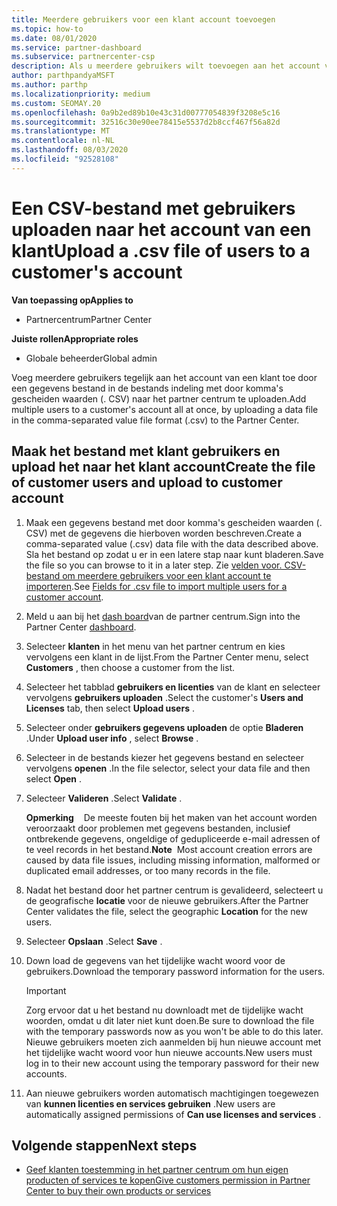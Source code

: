 ```yaml
---
title: Meerdere gebruikers voor een klant account toevoegen
ms.topic: how-to
ms.date: 08/01/2020
ms.service: partner-dashboard
ms.subservice: partnercenter-csp
description: Als u meerdere gebruikers wilt toevoegen aan het account van een klant, uploadt u een gegevens bestand naar het partner centrum met de bestands indeling met door komma's gescheiden waarden (. CSV).
author: parthpandyaMSFT
ms.author: parthp
ms.localizationpriority: medium
ms.custom: SEOMAY.20
ms.openlocfilehash: 0a9b2ed89b10e43c31d00777054839f3208e5c16
ms.sourcegitcommit: 32516c30e90ee78415e5537d2b8ccf467f56a82d
ms.translationtype: MT
ms.contentlocale: nl-NL
ms.lasthandoff: 08/03/2020
ms.locfileid: "92528108"
---
```

# <a name="upload-a-csv-file-of-users-to-a-customers-account"></a><span data-ttu-id="eddd4-103">Een CSV-bestand met gebruikers uploaden naar het account van een klant</span><span class="sxs-lookup"><span data-stu-id="eddd4-103">Upload a .csv file of users to a customer's account</span></span>


<span data-ttu-id="eddd4-104">**Van toepassing op**</span><span class="sxs-lookup"><span data-stu-id="eddd4-104">**Applies to**</span></span>

- <span data-ttu-id="eddd4-105">Partnercentrum</span><span class="sxs-lookup"><span data-stu-id="eddd4-105">Partner Center</span></span>

<span data-ttu-id="eddd4-106">**Juiste rollen**</span><span class="sxs-lookup"><span data-stu-id="eddd4-106">**Appropriate roles**</span></span>

- <span data-ttu-id="eddd4-107">Globale beheerder</span><span class="sxs-lookup"><span data-stu-id="eddd4-107">Global admin</span></span>

<span data-ttu-id="eddd4-108">Voeg meerdere gebruikers tegelijk aan het account van een klant toe door een gegevens bestand in de bestands indeling met door komma's gescheiden waarden (. CSV) naar het partner centrum te uploaden.</span><span class="sxs-lookup"><span data-stu-id="eddd4-108">Add multiple users to a customer's account all at once, by uploading a data file in the comma-separated value file format (.csv) to the Partner Center.</span></span> 

## <a name="create-the-file-of-customer-users-and-upload-to-customer-account"></a><span data-ttu-id="eddd4-109">Maak het bestand met klant gebruikers en upload het naar het klant account</span><span class="sxs-lookup"><span data-stu-id="eddd4-109">Create the file of customer users and upload to customer account</span></span>

1. <span data-ttu-id="eddd4-110">Maak een gegevens bestand met door komma's gescheiden waarden (. CSV) met de gegevens die hierboven worden beschreven.</span><span class="sxs-lookup"><span data-stu-id="eddd4-110">Create a comma-separated value (.csv) data file with the data described above.</span></span> <span data-ttu-id="eddd4-111">Sla het bestand op zodat u er in een latere stap naar kunt bladeren.</span><span class="sxs-lookup"><span data-stu-id="eddd4-111">Save the file so you can browse to it in a later step.</span></span> <span data-ttu-id="eddd4-112">Zie [velden voor. CSV-bestand om meerdere gebruikers voor een klant account te importeren](file-customer-users.md).</span><span class="sxs-lookup"><span data-stu-id="eddd4-112">See [Fields for .csv file to import multiple users for a customer account](file-customer-users.md).</span></span> 

2. <span data-ttu-id="eddd4-113">Meld u aan bij het [dash board](https://partner.microsoft.com/dashboard)van de partner centrum.</span><span class="sxs-lookup"><span data-stu-id="eddd4-113">Sign into the Partner Center [dashboard](https://partner.microsoft.com/dashboard).</span></span>

3. <span data-ttu-id="eddd4-114">Selecteer **klanten** in het menu van het partner centrum en kies vervolgens een klant in de lijst.</span><span class="sxs-lookup"><span data-stu-id="eddd4-114">From the Partner Center menu, select **Customers** , then choose a customer from the list.</span></span>

4. <span data-ttu-id="eddd4-115">Selecteer het tabblad **gebruikers en licenties** van de klant en selecteer vervolgens **gebruikers uploaden** .</span><span class="sxs-lookup"><span data-stu-id="eddd4-115">Select the customer's **Users and Licenses** tab, then select **Upload users** .</span></span>

5. <span data-ttu-id="eddd4-116">Selecteer onder **gebruikers gegevens uploaden** de optie **Bladeren** .</span><span class="sxs-lookup"><span data-stu-id="eddd4-116">Under **Upload user info** , select **Browse** .</span></span>

6. <span data-ttu-id="eddd4-117">Selecteer in de bestands kiezer het gegevens bestand en selecteer vervolgens **openen** .</span><span class="sxs-lookup"><span data-stu-id="eddd4-117">In the file selector, select your data file and then select **Open** .</span></span>

7. <span data-ttu-id="eddd4-118">Selecteer **Valideren** .</span><span class="sxs-lookup"><span data-stu-id="eddd4-118">Select **Validate** .</span></span>

    <span data-ttu-id="eddd4-119">**Opmerking**    De meeste fouten bij het maken van het account worden veroorzaakt door problemen met gegevens bestanden, inclusief ontbrekende gegevens, ongeldige of gedupliceerde e-mail adressen of te veel records in het bestand.</span><span class="sxs-lookup"><span data-stu-id="eddd4-119">**Note**  Most account creation errors are caused by data file issues, including missing information, malformed or duplicated email addresses, or too many records in the file.</span></span>

8. <span data-ttu-id="eddd4-120">Nadat het bestand door het partner centrum is gevalideerd, selecteert u de geografische **locatie** voor de nieuwe gebruikers.</span><span class="sxs-lookup"><span data-stu-id="eddd4-120">After the Partner Center validates the file, select the geographic **Location** for the new users.</span></span>
9. <span data-ttu-id="eddd4-121">Selecteer **Opslaan** .</span><span class="sxs-lookup"><span data-stu-id="eddd4-121">Select **Save** .</span></span>
10. <span data-ttu-id="eddd4-122">Down load de gegevens van het tijdelijke wacht woord voor de gebruikers.</span><span class="sxs-lookup"><span data-stu-id="eddd4-122">Download the temporary password information for the users.</span></span>

    >[!IMPORTANT]
    > <span data-ttu-id="eddd4-123">Zorg ervoor dat u het bestand nu downloadt met de tijdelijke wacht woorden, omdat u dit later niet kunt doen.</span><span class="sxs-lookup"><span data-stu-id="eddd4-123">Be sure to download the file with the temporary passwords now as you won't be able to do this later.</span></span> <span data-ttu-id="eddd4-124">Nieuwe gebruikers moeten zich aanmelden bij hun nieuwe account met het tijdelijke wacht woord voor hun nieuwe accounts.</span><span class="sxs-lookup"><span data-stu-id="eddd4-124">New users must log in to their new account using the temporary password for their new accounts.</span></span>

11. <span data-ttu-id="eddd4-125">Aan nieuwe gebruikers worden automatisch machtigingen toegewezen van **kunnen licenties en services gebruiken** .</span><span class="sxs-lookup"><span data-stu-id="eddd4-125">New users are automatically assigned permissions of **Can use licenses and services** .</span></span> 

## <a name="next-steps"></a><span data-ttu-id="eddd4-126">Volgende stappen</span><span class="sxs-lookup"><span data-stu-id="eddd4-126">Next steps</span></span>

- [<span data-ttu-id="eddd4-127">Geef klanten toestemming in het partner centrum om hun eigen producten of services te kopen</span><span class="sxs-lookup"><span data-stu-id="eddd4-127">Give customers permission in Partner Center to buy their own products or services</span></span>](give-customers-permission.md)
